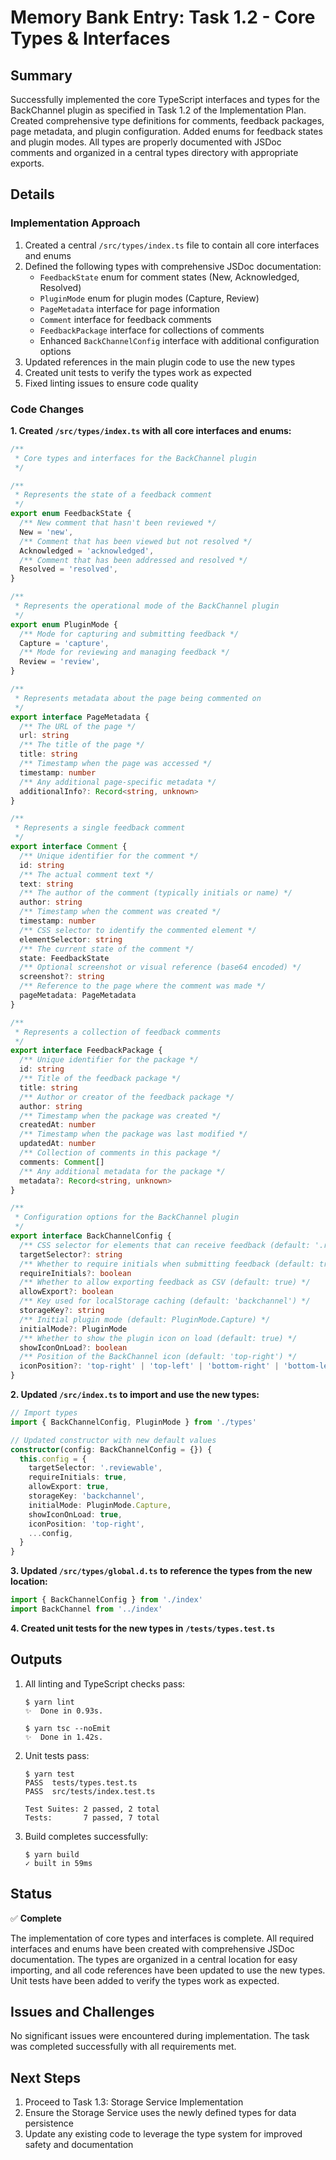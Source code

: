 # Memory Bank Entry: Task 1.2 - Core Types & Interfaces

## Summary

Successfully implemented the core TypeScript interfaces and types for the BackChannel plugin as specified in Task 1.2 of the Implementation Plan. Created comprehensive type definitions for comments, feedback packages, page metadata, and plugin configuration. Added enums for feedback states and plugin modes. All types are properly documented with JSDoc comments and organized in a central types directory with appropriate exports.

## Details

### Implementation Approach

1. Created a central `/src/types/index.ts` file to contain all core interfaces and enums
2. Defined the following types with comprehensive JSDoc documentation:
   - `FeedbackState` enum for comment states (New, Acknowledged, Resolved)
   - `PluginMode` enum for plugin modes (Capture, Review)
   - `PageMetadata` interface for page information
   - `Comment` interface for feedback comments
   - `FeedbackPackage` interface for collections of comments
   - Enhanced `BackChannelConfig` interface with additional configuration options
3. Updated references in the main plugin code to use the new types
4. Created unit tests to verify the types work as expected
5. Fixed linting issues to ensure code quality

### Code Changes

**1. Created `/src/types/index.ts` with all core interfaces and enums:**

```typescript
/**
 * Core types and interfaces for the BackChannel plugin
 */

/**
 * Represents the state of a feedback comment
 */
export enum FeedbackState {
  /** New comment that hasn't been reviewed */
  New = 'new',
  /** Comment that has been viewed but not resolved */
  Acknowledged = 'acknowledged',
  /** Comment that has been addressed and resolved */
  Resolved = 'resolved',
}

/**
 * Represents the operational mode of the BackChannel plugin
 */
export enum PluginMode {
  /** Mode for capturing and submitting feedback */
  Capture = 'capture',
  /** Mode for reviewing and managing feedback */
  Review = 'review',
}

/**
 * Represents metadata about the page being commented on
 */
export interface PageMetadata {
  /** The URL of the page */
  url: string
  /** The title of the page */
  title: string
  /** Timestamp when the page was accessed */
  timestamp: number
  /** Any additional page-specific metadata */
  additionalInfo?: Record<string, unknown>
}

/**
 * Represents a single feedback comment
 */
export interface Comment {
  /** Unique identifier for the comment */
  id: string
  /** The actual comment text */
  text: string
  /** The author of the comment (typically initials or name) */
  author: string
  /** Timestamp when the comment was created */
  timestamp: number
  /** CSS selector to identify the commented element */
  elementSelector: string
  /** The current state of the comment */
  state: FeedbackState
  /** Optional screenshot or visual reference (base64 encoded) */
  screenshot?: string
  /** Reference to the page where the comment was made */
  pageMetadata: PageMetadata
}

/**
 * Represents a collection of feedback comments
 */
export interface FeedbackPackage {
  /** Unique identifier for the package */
  id: string
  /** Title of the feedback package */
  title: string
  /** Author or creator of the feedback package */
  author: string
  /** Timestamp when the package was created */
  createdAt: number
  /** Timestamp when the package was last modified */
  updatedAt: number
  /** Collection of comments in this package */
  comments: Comment[]
  /** Any additional metadata for the package */
  metadata?: Record<string, unknown>
}

/**
 * Configuration options for the BackChannel plugin
 */
export interface BackChannelConfig {
  /** CSS selector for elements that can receive feedback (default: '.reviewable') */
  targetSelector?: string
  /** Whether to require initials when submitting feedback (default: true) */
  requireInitials?: boolean
  /** Whether to allow exporting feedback as CSV (default: true) */
  allowExport?: boolean
  /** Key used for localStorage caching (default: 'backchannel') */
  storageKey?: string
  /** Initial plugin mode (default: PluginMode.Capture) */
  initialMode?: PluginMode
  /** Whether to show the plugin icon on load (default: true) */
  showIconOnLoad?: boolean
  /** Position of the BackChannel icon (default: 'top-right') */
  iconPosition?: 'top-right' | 'top-left' | 'bottom-right' | 'bottom-left'
}
```

**2. Updated `/src/index.ts` to import and use the new types:**

```typescript
// Import types
import { BackChannelConfig, PluginMode } from './types'

// Updated constructor with new default values
constructor(config: BackChannelConfig = {}) {
  this.config = {
    targetSelector: '.reviewable',
    requireInitials: true,
    allowExport: true,
    storageKey: 'backchannel',
    initialMode: PluginMode.Capture,
    showIconOnLoad: true,
    iconPosition: 'top-right',
    ...config,
  }
}
```

**3. Updated `/src/types/global.d.ts` to reference the types from the new location:**

```typescript
import { BackChannelConfig } from './index'
import BackChannel from '../index'
```

**4. Created unit tests for the new types in `/tests/types.test.ts`**

## Outputs

1. All linting and TypeScript checks pass:

   ```
   $ yarn lint
   ✨  Done in 0.93s.

   $ yarn tsc --noEmit
   ✨  Done in 1.42s.
   ```

2. Unit tests pass:

   ```
   $ yarn test
   PASS  tests/types.test.ts
   PASS  src/tests/index.test.ts

   Test Suites: 2 passed, 2 total
   Tests:       7 passed, 7 total
   ```

3. Build completes successfully:
   ```
   $ yarn build
   ✓ built in 59ms
   ```

## Status

✅ **Complete**

The implementation of core types and interfaces is complete. All required interfaces and enums have been created with comprehensive JSDoc documentation. The types are organized in a central location for easy importing, and all code references have been updated to use the new types. Unit tests have been added to verify the types work as expected.

## Issues and Challenges

No significant issues were encountered during implementation. The task was completed successfully with all requirements met.

## Next Steps

1. Proceed to Task 1.3: Storage Service Implementation
2. Ensure the Storage Service uses the newly defined types for data persistence
3. Update any existing code to leverage the type system for improved safety and documentation
